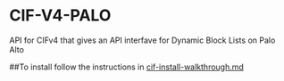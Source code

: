 # CIF-V4-PALO
API for CIFv4 that gives an API interfave for Dynamic Block Lists on Palo Alto

##To install follow the instructions in [cif-install-walkthrough.md](cif-install-walkthough.md)
